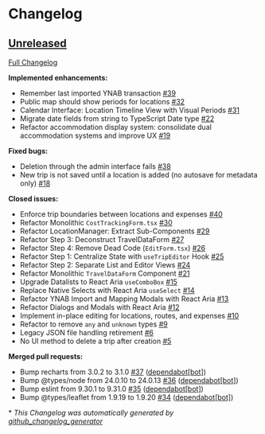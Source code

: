 # Changelog

## [Unreleased](https://github.com/bdamokos/travel-tracker/tree/HEAD)

[Full Changelog](https://github.com/bdamokos/travel-tracker/compare/a0f01aa46f8fe4f924a8bb2749fcfc73c53a40a4...HEAD)

**Implemented enhancements:**

- Remember last imported YNAB transaction [\#39](https://github.com/bdamokos/travel-tracker/issues/39)
- Public map should show periods for locations [\#32](https://github.com/bdamokos/travel-tracker/issues/32)
- Calendar Interface: Location Timeline View with Visual Periods [\#31](https://github.com/bdamokos/travel-tracker/issues/31)
- Migrate date fields from string to TypeScript Date type [\#22](https://github.com/bdamokos/travel-tracker/issues/22)
- Refactor accommodation display system: consolidate dual accommodation systems and improve UX [\#19](https://github.com/bdamokos/travel-tracker/issues/19)

**Fixed bugs:**

- Deletion through the admin interface fails [\#38](https://github.com/bdamokos/travel-tracker/issues/38)
- New trip is not saved until a location is added \(no autosave for metadata only\) [\#18](https://github.com/bdamokos/travel-tracker/issues/18)

**Closed issues:**

- Enforce trip boundaries between locations and expenses [\#40](https://github.com/bdamokos/travel-tracker/issues/40)
- Refactor Monolithic `CostTrackingForm.tsx` [\#30](https://github.com/bdamokos/travel-tracker/issues/30)
- Refactor LocationManager: Extract Sub-Components [\#29](https://github.com/bdamokos/travel-tracker/issues/29)
- Refactor Step 3: Deconstruct TravelDataForm [\#27](https://github.com/bdamokos/travel-tracker/issues/27)
- Refactor Step 4: Remove Dead Code \(`EditForm.tsx`\) [\#26](https://github.com/bdamokos/travel-tracker/issues/26)
- Refactor Step 1: Centralize State with `useTripEditor` Hook [\#25](https://github.com/bdamokos/travel-tracker/issues/25)
- Refactor Step 2: Separate List and Editor Views [\#24](https://github.com/bdamokos/travel-tracker/issues/24)
- Refactor Monolithic `TravelDataForm` Component [\#21](https://github.com/bdamokos/travel-tracker/issues/21)
- Upgrade Datalists to React Aria `useComboBox` [\#15](https://github.com/bdamokos/travel-tracker/issues/15)
- Replace Native Selects with React Aria `useSelect` [\#14](https://github.com/bdamokos/travel-tracker/issues/14)
- Refactor YNAB Import and Mapping Modals with React Aria [\#13](https://github.com/bdamokos/travel-tracker/issues/13)
- Refactor Dialogs and Modals with React Aria [\#12](https://github.com/bdamokos/travel-tracker/issues/12)
- Implement in-place editing for locations, routes, and expenses [\#10](https://github.com/bdamokos/travel-tracker/issues/10)
- Refactor to remove `any` and `unknown` types [\#9](https://github.com/bdamokos/travel-tracker/issues/9)
- Legacy JSON file handling retirement [\#6](https://github.com/bdamokos/travel-tracker/issues/6)
- No UI method to delete a trip after creation [\#5](https://github.com/bdamokos/travel-tracker/issues/5)

**Merged pull requests:**

- Bump recharts from 3.0.2 to 3.1.0 [\#37](https://github.com/bdamokos/travel-tracker/pull/37) ([dependabot[bot]](https://github.com/apps/dependabot))
- Bump @types/node from 24.0.10 to 24.0.13 [\#36](https://github.com/bdamokos/travel-tracker/pull/36) ([dependabot[bot]](https://github.com/apps/dependabot))
- Bump eslint from 9.30.1 to 9.31.0 [\#35](https://github.com/bdamokos/travel-tracker/pull/35) ([dependabot[bot]](https://github.com/apps/dependabot))
- Bump @types/leaflet from 1.9.19 to 1.9.20 [\#34](https://github.com/bdamokos/travel-tracker/pull/34) ([dependabot[bot]](https://github.com/apps/dependabot))



\* *This Changelog was automatically generated by [github_changelog_generator](https://github.com/github-changelog-generator/github-changelog-generator)*
